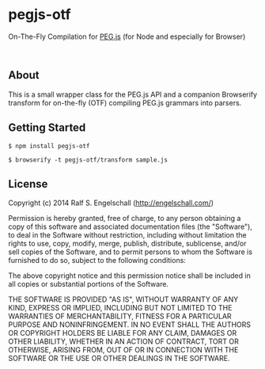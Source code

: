 
pegjs-otf
=========

On-The-Fly Compilation for [PEG.js](http://pegjs.org/) (for Node and especially for Browser)

<p/>
<img src="https://nodei.co/npm/pegjs-otf.png?downloads=true&stars=true" alt=""/>

<p/>
<img src="https://david-dm.org/rse/pegjs-otf.png" alt=""/>

About
-----

This is a small wrapper class for the PEG.js API and a companion
Browserify transform for on-the-fly (OTF) compiling PEG.js grammars into
parsers.

Getting Started
---------------

```shell
$ npm install pegjs-otf
```

```shell
$ browserify -t pegjs-otf/transform sample.js
```

License
-------

Copyright (c) 2014 Ralf S. Engelschall (http://engelschall.com/)

Permission is hereby granted, free of charge, to any person obtaining
a copy of this software and associated documentation files (the
"Software"), to deal in the Software without restriction, including
without limitation the rights to use, copy, modify, merge, publish,
distribute, sublicense, and/or sell copies of the Software, and to
permit persons to whom the Software is furnished to do so, subject to
the following conditions:

The above copyright notice and this permission notice shall be included
in all copies or substantial portions of the Software.

THE SOFTWARE IS PROVIDED "AS IS", WITHOUT WARRANTY OF ANY KIND,
EXPRESS OR IMPLIED, INCLUDING BUT NOT LIMITED TO THE WARRANTIES OF
MERCHANTABILITY, FITNESS FOR A PARTICULAR PURPOSE AND NONINFRINGEMENT.
IN NO EVENT SHALL THE AUTHORS OR COPYRIGHT HOLDERS BE LIABLE FOR ANY
CLAIM, DAMAGES OR OTHER LIABILITY, WHETHER IN AN ACTION OF CONTRACT,
TORT OR OTHERWISE, ARISING FROM, OUT OF OR IN CONNECTION WITH THE
SOFTWARE OR THE USE OR OTHER DEALINGS IN THE SOFTWARE.

